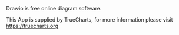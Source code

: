 Drawio is free online diagram software.

This App is supplied by TrueCharts, for more information please visit https://truecharts.org
